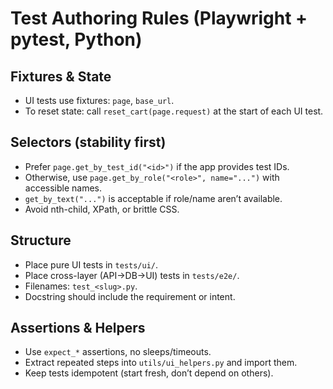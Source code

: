 # Test Authoring Rules (Playwright + pytest, Python)

## Fixtures & State
- UI tests use fixtures: `page`, `base_url`.
- To reset state: call `reset_cart(page.request)` at the start of each UI test.

## Selectors (stability first)
- Prefer `page.get_by_test_id("<id>")` if the app provides test IDs.
- Otherwise, use `page.get_by_role("<role>", name="...")` with accessible names.
- `get_by_text("...")` is acceptable if role/name aren’t available.
- Avoid nth-child, XPath, or brittle CSS.

## Structure
- Place pure UI tests in `tests/ui/`.
- Place cross-layer (API→DB→UI) tests in `tests/e2e/`.
- Filenames: `test_<slug>.py`.
- Docstring should include the requirement or intent.

## Assertions & Helpers
- Use `expect_*` assertions, no sleeps/timeouts.
- Extract repeated steps into `utils/ui_helpers.py` and import them.
- Keep tests idempotent (start fresh, don’t depend on others).
